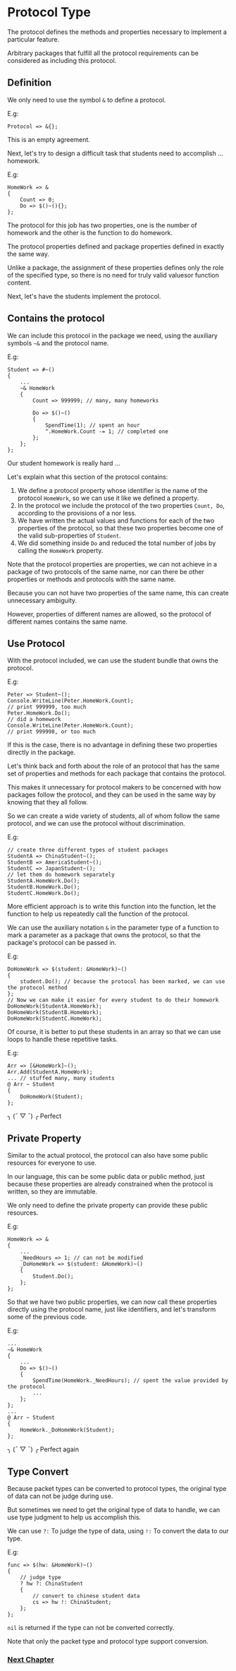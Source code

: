 # Protocol Type
The protocol defines the methods and properties necessary to implement a particular feature.

Arbitrary packages that fulfill all the protocol requirements can be considered as including this protocol.
## Definition
We only need to use the symbol `&` to define a protocol.

E.g:

    Protocol => &{};

This is an empty agreement.

Next, let's try to design a difficult task that students need to accomplish ... homework.

E.g:

    HomeWork => &
    {
        Count => 0;
        Do => $()~(){};
    };

The protocol for this job has two properties, one is the number of homework and the other is the function to do homework.

The protocol properties defined and package properties defined in exactly the same way.

Unlike a package, the assignment of these properties defines only the role of the specified type, so there is no need for truly valid values ​​or function content.

Next, let's have the students implement the protocol.
## Contains the protocol
We can include this protocol in the package we need, using the auxiliary symbols `~&` and the protocol name.

E.g:

    Student => #~()
    {
        ...
        ~& HomeWork
        {
            Count => 999999; // many, many homeworks

            Do => $()~()
            {
                SpendTime(1); // spent an hour
                ^.HomeWork.Count -= 1; // completed one
            };
        };
    };

Our student homework is really hard ...

Let's explain what this section of the protocol contains:
1. We define a protocol property whose identifier is the name of the protocol `HomeWork`, so we can use it like we defined a property.
1. In the protocol we include the protocol of the two properties `Count, Do`, according to the provisions of a nor less.
1. We have written the actual values ​​and functions for each of the two properties of the protocol, so that these two properties become one of the valid sub-properties of `Student`.
1. We did something inside `Do` and reduced the total number of jobs by calling the `HomeWork` property.

Note that the protocol properties are properties, we can not achieve in a package of two protocols of the same name, nor can there be other properties or methods and protocols with the same name.

Because you can not have two properties of the same name, this can create unnecessary ambiguity.

However, properties of different names are allowed, so the protocol of different names contains the same name.

## Use Protocol
With the protocol included, we can use the student bundle that owns the protocol.

E.g:

    Peter => Student~();
    Console.WriteLine(Peter.HomeWork.Count);
    // print 999999, too much
    Peter.HomeWork.Do();
    // did a homework
    Console.WriteLine(Peter.HomeWork.Count);
    // print 999998, or too much

If this is the case, there is no advantage in defining these two properties directly in the package.

Let's think back and forth about the role of an protocol that has the same set of properties and methods for each package that contains the protocol.

This makes it unnecessary for protocol makers to be concerned with how packages follow the protocol, and they can be used in the same way by knowing that they all follow.

So we can create a wide variety of students, all of whom follow the same protocol, and we can use the protocol without discrimination.

E.g:

    // create three different types of student packages
    StudentA => ChinaStudent~();
    StudentB => AmericaStudent~();
    StudentC => JapanStudent~();
    // let them do homework separately
    StudentA.HomeWork.Do();
    StudentB.HomeWork.Do();
    StudentC.HomeWork.Do();

More efficient approach is to write this function into the function, let the function to help us repeatedly call the function of the protocol.

We can use the auxiliary notation `&` in the parameter type of a function to mark a parameter as a package that owns the protocol, so that the package's protocol can be passed in.

E.g:

    DoHomeWork => $(student: &HomeWork)~()
    {
        student.Do(); // because the protocol has been marked, we can use the protocol method
    };
    // Now we can make it easier for every student to do their homework
    DoHomeWork(StudentA.HomeWork);
    DoHomeWork(StudentB.HomeWork);
    DoHomeWork(StudentC.HomeWork);

Of course, it is better to put these students in an array so that we can use loops to handle these repetitive tasks.

E.g:

    Arr => [&HomeWork]~();
    Arr.Add(StudentA.HomeWork);
    ... // stuffed many, many students
    @ Arr ~ Student
    {
        DoHomeWork(Student);
    };

╮ (¯ ▽ ¯) ╭
Perfect
## Private Property
Similar to the actual protocol, the protocol can also have some public resources for everyone to use.

In our language, this can be some public data or public method, just because these properties are already constrained when the protocol is written, so they are immutable.

We only need to define the private property can provide these public resources.

E.g:

    HomeWork => &
    {
        ...
        _NeedHours => 1; // can not be modified
        _DoHomeWork => $(student: &HomeWork)~()
        {
            Student.Do();
        };
    };

So that we have two public properties, we can now call these properties directly using the protocol name, just like identifiers, and let's transform some of the previous code.

E.g:

    ...
    ~& HomeWork
    {
        ...
        Do => $()~()
        {
            SpendTime(HomeWork._NeedHours); // spent the value provided by the protocol
            ...
        };
    };
    ...
    @ Arr ~ Student
    {
        HomeWork._DoHomeWork(Student);
    };

╮ (¯ ▽ ¯) ╭
Perfect again

## Type Convert
Because packet types can be converted to protocol types, the original type of data can not be judge during use.

But sometimes we need to get the original type of data to handle, we can use type judgment to help us accomplish this.

We can use `?:` To judge the type of data, using `!:` To convert the data to our type.

E.g:

    func => $(hw: &HomeWork)~()
    {
        // judge type
        ? hw ?: ChinaStudent
        {
            // convert to chinese student data
            cs => hw !: ChinaStudent;
        };
    };

`nil` is returned if the type can not be converted correctly.

Note that only the packet type and protocol type support conversion.

### [Next Chapter](check.md)